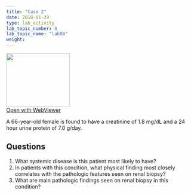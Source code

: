 ```yaml
---
title: "Case 2"
date: 2018-01-29
type: lab_activity
lab_topic_number: 8
lab_topic_name: "lab08"
weight: 
---
```

<div class="entrybody">
<div class="thumbnail"><a href="http://virtualslides.cumc.columbia.edu/Renal%20Path%2002.svs/view.apml?" target="_blank"><img alt="" src="http://pathologylab.ccnmtl.columbia.edu/assets/images/slide_renal_case2.jpg" width="170" height="143" class="mt-image-left"></a><br><a href="http://virtualslides.cumc.columbia.edu/Renal%20Path%2002.svs/view.apml?" target="_blank">Open with WebViewer</a></div>

<p>A 66-year-old female is found to have a creatinine of 1.8 mg/dL and a 24 hour urine protein of 7.0 g/day.<br clear="all"></p>

<h2>Questions</h2>


<ol>
<li>What systemic disease is this patient most likely to have?</li>
<li>In patients with this condition, what physical finding most closely correlates with the pathologic features seen on renal biopsy?</li>
<li>What are main pathologic findings seen on renal biopsy in this condition?</li>
</ol>


						
</div>
